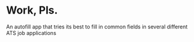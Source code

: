 # Work, Pls. 

An autofill app that tries its best to fill in common fields in several different ATS job applications

